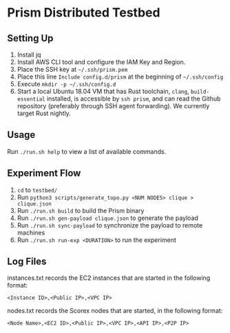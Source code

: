 # Prism Distributed Testbed

## Setting Up

1. Install jq
2. Install AWS CLI tool and configure the IAM Key and Region.
3. Place the SSH key at `~/.ssh/prism.pem`
4. Place this line `Include config.d/prism` at the beginning of `~/.ssh/config`
5. Execute `mkdir -p ~/.ssh/config.d`
6. Start a local Ubuntu 18.04 VM that has Rust toolchain, `clang`, `build-essential` installed,
   is accessible by `ssh prism`, and can read the Github repository (preferably through SSH
   agent forwarding). We currently target Rust nightly.

## Usage

Run `./run.sh help` to view a list of available commands.

## Experiment Flow

1. `cd` to `testbed/`
2. Run `python3 scripts/generate_topo.py <NUM NODES> clique > clique.json`
3. Run `./run.sh build` to build the Prism binary
4. Run `./run.sh gen-payload clique.json` to generate the payload
5. Run `./run.sh sync-payload` to synchronize the payload to remote machines
6. Run `./run.sh run-exp <DURATION>` to run the experiment

## Log Files

instances.txt records the EC2 instances that are started in the following
format:

```
<Instance ID>,<Public IP>,<VPC IP>
```

nodes.txt records the Scorex nodes that are started, in the following format:

```
<Node Name>,<EC2 ID>,<Public IP>,<VPC IP>,<API IP>,<P2P IP>
```

